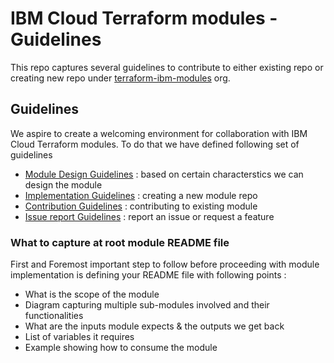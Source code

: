 # IBM Cloud Terraform modules - Guidelines

This repo captures several guidelines to contribute to either existing repo or creating new repo under [terraform-ibm-modules](https://github.com/terraform-ibm-modules) org. 

## Guidelines

 We aspire to create a welcoming environment for collaboration with IBM Cloud Terraform modules. To do that we have defined following set of  guidelines

 * [Module Design Guidelines](design_guidelines.md)          :  based on certain characterstics we can design the module
 * [Implementation Guidelines](implementation_guidelines.md) :  creating a new module repo
 * [Contribution Guidelines](contribution_guidelines.md)     :  contributing to existing module
 * [Issue report Guidelines](issue_report_guidelines.md)     :  report an issue or request a feature

 ### What to capture at root module README file
 
 First and Foremost important step to follow before proceeding with module implementation is defining your README file with following points :
 
 * What is the scope of the module
 * Diagram capturing multiple sub-modules involved and their functionalities
 * What are the inputs module expects & the outputs we get back
 * List of variables it requires
 * Example showing how to consume the module
     
